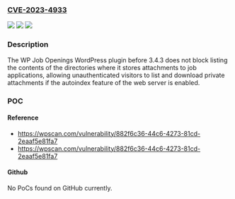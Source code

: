 ### [CVE-2023-4933](https://cve.mitre.org/cgi-bin/cvename.cgi?name=CVE-2023-4933)
![](https://img.shields.io/static/v1?label=Product&message=WP%20Job%20Openings&color=blue)
![](https://img.shields.io/static/v1?label=Version&message=0%3C%203.4.3%20&color=brighgreen)
![](https://img.shields.io/static/v1?label=Vulnerability&message=CWE-538%20Insertion%20of%20Sensitive%20Information%20into%20Externally-Accessible%20File%20or%20Directory&color=brighgreen)

### Description

The WP Job Openings WordPress plugin before 3.4.3 does not block listing the contents of the directories where it stores attachments to job applications, allowing unauthenticated visitors to list and download private attachments if the autoindex feature of the web server is enabled.

### POC

#### Reference
- https://wpscan.com/vulnerability/882f6c36-44c6-4273-81cd-2eaaf5e81fa7
- https://wpscan.com/vulnerability/882f6c36-44c6-4273-81cd-2eaaf5e81fa7

#### Github
No PoCs found on GitHub currently.

